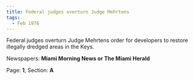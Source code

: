 ```yaml
---  
title: Federal judges overturn Judge Mehrtens  
tags:  
  - Feb 1976  
---  
```

  
Federal judges overturn Judge Mehrtens order for developers to restore illegally dredged areas in the Keys.  
  
Newspapers: **Miami Morning News or The Miami Herald**  
  
Page: **1**, Section: **A** 

